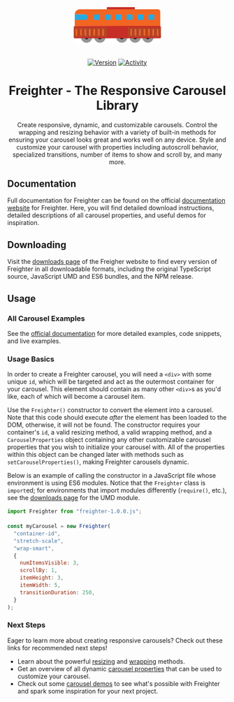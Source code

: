 <div align="center">
  <img src="./docs/icons/train-engine.svg" width="200" alt="Freighter Logo">
  
  <br />
  <br />
  
  [![Version](https://img.shields.io/npm/v/freighterjs?style=flat-square&logo=npm)](https://npmjs.com/package/freighterjs)
  [![Activity](https://img.shields.io/github/last-commit/paytonshaltis/freighter/main?style=flat-square&logo=github)](https://github.com/paytonshaltis/freighter/commits/main)

  <h1>Freighter - The Responsive Carousel Library</h1>
  <p>Create responsive, dynamic, and customizable carousels. Control the wrapping and resizing behavior with a variety of built-in methods for ensuring your carousel looks great and works well on any device. Style and customize your carousel with properties including autoscroll behavior, specialized transitions, number of items to show and scroll by, and many more.</p>

</div>

## Documentation

Full documentation for Freighter can be found on the official [documentation website](https://paytonshaltis.github.io/freighter) for Freighter. Here, you will find detailed download instructions, detailed descriptions of all carousel properties, and useful demos for inspiration.

## Downloading

Visit the [downloads page](https://paytonshaltis.github.io/freighter/downloads) of the Freigher website to find every version of Freighter in all downloadable formats, including the original TypeScript source, JavaScript UMD and ES6 bundles, and the NPM release.

## Usage

### All Carousel Examples

See the [official documentation](https://paytonshaltis.github.io/freighter/documentation/basic-usage) for more detailed examples, code snippets, and live examples.

### Usage Basics

In order to create a Freighter carousel, you will need a `<div>` with some unique `id`, which will be targeted and act as the outermost container for your carousel. This element should contain as many other `<div>`s as you'd like, each of which will become a carousel item.

Use the `Freighter()` constructor to convert the element into a carousel. Note that this code should execute _after_ the element has been loaded to the DOM, otherwise, it will not be found. The constructor requires your container's `id`, a valid resizing method, a valid wrapping method, and a `CarouselProperties` object containing any other customizable carousel properties that you wish to initialize your carousel with. All of the properties within this object can be changed later with methods such as `setCarouselProperties()`, making Freighter carousels dynamic.

Below is an example of calling the constructor in a JavaScript file whose environment is using ES6 modules. Notice that the `Freighter` class is `import`ed; for environments that import modules differently (`require()`, etc.), see the [downloads page](https://paytonshaltis.github.io/freighter/downloads/#umd) for the UMD module.

```javascript
import Freighter from "freighter-1.0.0.js";

const myCarousel = new Freighter(
  "container-id",
  "stretch-scale",
  "wrap-smart",
  {
    numItemsVisible: 3,
    scrollBy: 1,
    itemHeight: 3,
    itemWidth: 5,
    transitionDuration: 250,
  }
);
```

### Next Steps

Eager to learn more about creating responsive carousels? Check out these links for recommended next steps!

- Learn about the powerful [resizing](https://paytonshaltis.github.io/freighter/documentation/resizing) and [wrapping](https://paytonshaltis.github.io/freighter/documentation/wrapping) methods.
- Get an overview of all dynamic [carousel properties](https://paytonshaltis.github.io/freighter/documentation/overview) that can be used to customize your carousel.
- Check out some [carousel demos](https://paytonshaltis.github.io/freighter/demos) to see what's possible with Freighter and spark some inspiration for your next project.

